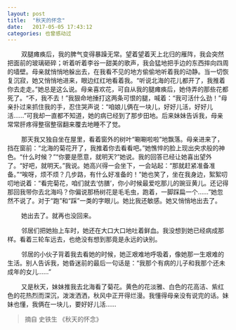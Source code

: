 ```yaml
---
layout: post
title:  "秋天的怀念"
date:   2017-05-05 17:43:12
categories: 也曾感动过
---
```



&nbsp;&nbsp;&nbsp;&nbsp;&nbsp;&nbsp;&nbsp;&nbsp;双腿瘫痪后，我的脾气变得暴躁无常。望着望着天上北归的雁阵，我会突然把面前的玻璃砸碎；听着听着李谷一甜美的歌声，我会猛地把手边的东西摔向四周的墙壁。母亲就悄悄地躲出去，在我看不见的地方偷偷地听着我的动静。当一切恢复沉寂，她又悄悄地进来，眼边红红地看着我。“听说北海的花儿都开了，我推着你去走走。”她总是这么说。母亲喜欢花，可自从我的腿瘫痪后，她侍弄的那些花都死了。“不，我不去！”我狠命地捶打这两条可恨的腿，喊着：“我可活什么劲！”母亲扑过来抓住我的手，忍住哭声说：“咱娘儿俩在一块儿，好好儿活，好好儿活……”可我却一直都不知道，她的病已经到了那步田地。后来妹妹告诉我，母亲常常肝疼得整宿整宿翻来覆去地睡不了觉。

&nbsp;&nbsp;&nbsp;&nbsp;&nbsp;&nbsp;&nbsp;&nbsp;那天我又独自坐在屋里，看着窗外的树叶“唰唰啦啦”地飘落。母亲进来了，挡在窗前：“北海的菊花开了，我推着你去看看吧。”她憔悴的脸上现出央求般的神色。“什么时候？”“你要是愿意，就明天?”她说。我的回答已经让她喜出望外了。“好吧，就明天。”我说。她高兴得一会坐下，一会站起：“那就赶紧准备准备。”“唉呀，烦不烦？几步路，有什么好准备的！”她也笑了，坐在我身边，絮絮叨叨地说着：“看完菊花，咱们就去‘仿膳’，你小时候最爱吃那儿的豌豆黄儿。还记得那回我带你去北海吗？你偏说那杨树花是毛毛虫，跑着，一脚踩扁一个……”她忽然不说了。对于“跑”和“踩”一类的字眼儿。她比我还敏感。她又悄悄地出去了。

&nbsp;&nbsp;&nbsp;&nbsp;&nbsp;&nbsp;&nbsp;&nbsp;她出去了。就再也没回来。

&nbsp;&nbsp;&nbsp;&nbsp;&nbsp;&nbsp;&nbsp;&nbsp;邻居们把她抬上车时，她还在大口大口地吐着鲜血。我没想到她已经病成那样。看着三轮车远去，也绝没有想到那竟是永远的诀别。

&nbsp;&nbsp;&nbsp;&nbsp;&nbsp;&nbsp;&nbsp;&nbsp;邻居的小伙子背着我去看她的时候，她正艰难地呼吸着，像她那一生艰难的生活。别人告诉我，她昏迷前的最后一句话是：“我那个有病的儿子和我那个还未成年的女儿……”

&nbsp;&nbsp;&nbsp;&nbsp;&nbsp;&nbsp;&nbsp;&nbsp;又是秋天，妹妹推我去北海看了菊花。黄色的花淡雅、白色的花高洁、紫红色的花热烈而深沉，泼泼洒洒，秋风中正开得烂漫。我懂得母亲没有说完的话。妹妹也懂，我俩在一块儿，要好好儿活……


> 摘自 史铁生 《秋天的怀念》
